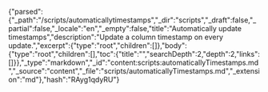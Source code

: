 {"parsed":{"_path":"/scripts/automaticallytimestamps","_dir":"scripts","_draft":false,"_partial":false,"_locale":"en","_empty":false,"title":"Automatically update timestamps","description":"Update a column timestamp on every update.","excerpt":{"type":"root","children":[]},"body":{"type":"root","children":[],"toc":{"title":"","searchDepth":2,"depth":2,"links":[]}},"_type":"markdown","_id":"content:scripts:automaticallyTimestamps.md","_source":"content","_file":"scripts/automaticallyTimestamps.md","_extension":"md"},"hash":"RAyg1qdyRU"}